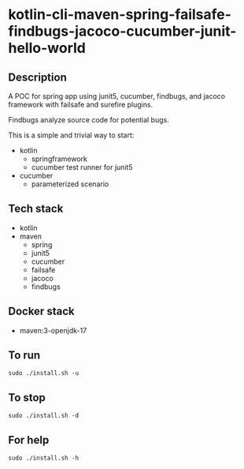 # kotlin-cli-maven-spring-failsafe-findbugs-jacoco-cucumber-junit-hello-world

## Description
A POC for spring app using junit5, cucumber,
findbugs, and jacoco framework with failsafe
and surefire plugins.

Findbugs analyze source code for potential bugs.

This is a simple and trivial way to start:
  - kotlin
    - springframework
    - cucumber test runner for junit5
  - cucumber
    - parameterized scenario

## Tech stack
- kotlin
- maven
  - spring
  - junit5
  - cucumber
  - failsafe
  - jacoco
  - findbugs

## Docker stack
- maven:3-openjdk-17

## To run
`sudo ./install.sh -u`

## To stop
`sudo ./install.sh -d`

## For help
`sudo ./install.sh -h`
